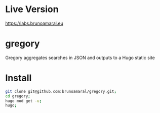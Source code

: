 # Live Version

https://labs.brunoamaral.eu

# gregory
Gregory aggregates searches in JSON and outputs to a Hugo static site

# Install

```bash 
git clone git@github.com:brunoamaral/gregory.git;
cd gregory;
hugo mod get -u;
hugo;
```



